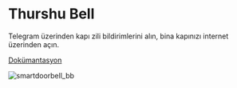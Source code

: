# Thurshu Bell

Telegram üzerinden kapı zili bildirimlerini alın, bina kapınızı internet üzerinden açın.

[Dokümantasyon](https://www.linkedin.com/posts/ahmeteminkayar_kendi-ya%C5%9Fad%C4%B1%C4%9F%C4%B1m-bir-problemden-yola-%C3%A7%C4%B1karak-activity-7084937006681587712--qFO?utm_source=share&utm_medium=member_desktop)

![smartdoorbell_bb](https://github.com/aeminkyr/thurshuBell/assets/44523939/abd16f37-5099-4fa8-8286-577fa4d31d27)
